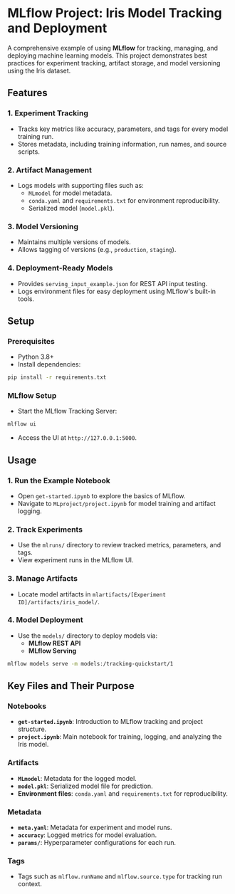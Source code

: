 # MLflow Project: Iris Model Tracking and Deployment
A comprehensive example of using **MLflow** for tracking, managing, and deploying machine learning models. This project demonstrates best practices for experiment tracking, artifact storage, and model versioning using the Iris dataset.

## Features

### 1. **Experiment Tracking**
- Tracks key metrics like accuracy, parameters, and tags for every model training run.
- Stores metadata, including training information, run names, and source scripts.

### 2. **Artifact Management**
- Logs models with supporting files such as:
  - `MLmodel` for model metadata.
  - `conda.yaml` and `requirements.txt` for environment reproducibility.
  - Serialized model (`model.pkl`).

### 3. **Model Versioning**
- Maintains multiple versions of models.
- Allows tagging of versions (e.g., `production`, `staging`).

### 4. **Deployment-Ready Models**
- Provides `serving_input_example.json` for REST API input testing.
- Logs environment files for easy deployment using MLflow's built-in tools.

## Setup

### Prerequisites
- Python 3.8+
- Install dependencies:

```bash
pip install -r requirements.txt
```

### MLflow Setup
- Start the MLflow Tracking Server:

```bash
mlflow ui
```

- Access the UI at `http://127.0.0.1:5000`.

## Usage

### 1. **Run the Example Notebook**
- Open `get-started.ipynb` to explore the basics of MLflow.
- Navigate to `MLproject/project.ipynb` for model training and artifact logging.

### 2. **Track Experiments**
- Use the `mlruns/` directory to review tracked metrics, parameters, and tags.
- View experiment runs in the MLflow UI.

### 3. **Manage Artifacts**
- Locate model artifacts in `mlartifacts/[Experiment ID]/artifacts/iris_model/`.

### 4. **Model Deployment**
- Use the `models/` directory to deploy models via:
  - **MLflow REST API**
  - **MLflow Serving**

```bash
mlflow models serve -m models:/tracking-quickstart/1
```

## Key Files and Their Purpose

### Notebooks
- **`get-started.ipynb`**: Introduction to MLflow tracking and project structure.
- **`project.ipynb`**: Main notebook for training, logging, and analyzing the Iris model.

### Artifacts
- **`MLmodel`**: Metadata for the logged model.
- **`model.pkl`**: Serialized model file for prediction.
- **Environment files**: `conda.yaml` and `requirements.txt` for reproducibility.

### Metadata
- **`meta.yaml`**: Metadata for experiment and model runs.
- **`accuracy`**: Logged metrics for model evaluation.
- **`params/`**: Hyperparameter configurations for each run.

### Tags
- Tags such as `mlflow.runName` and `mlflow.source.type` for tracking run context.
